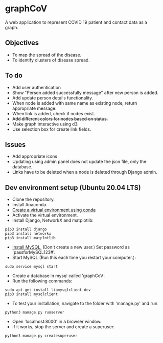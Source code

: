 # graphCoV

A web application to represent COVID 19 patient and contact data as a graph.

## Objectives

* To map the spread of the disease.
* To identify clusters of disease spread.

## To do
* Add user authentication
* Show "Person added successfully message" after new person is added.
* Add update person details functionality.
* When node is added with same name as existing node, return appropriate message.
* When link is added, check if nodes exist.
* ~~Add different colors for nodes based on status.~~
* Make graph interactive using d3.
* Use selection box for create link fields.

## Issues
* Add appropriate icons
* Updating using admin panel does not update the json file, only the database.
* Links have to be deleted when a node is deleted through Django admin.



## Dev environment setup (Ubuntu 20.04 LTS)

* Clone the repository.
* Install Anaconda.
* [Create a virtual environment using conda](https://docs.conda.io/projects/conda/en/latest/user-guide/tasks/manage-environments.html)
* Activate the virtual environment.
* Install Django, NetworkX and matplotlib:
```
pip3 install django
pip3 install networkx
pip3 install matplotlib
```
* [Install MySQL.](https://linuxconfig.org/install-mysql-on-ubuntu-20-04-lts-linux) (Don't create a new user.) Set password as 'passforMySQL123#'.
* Start MySQL (Run this each time you restart your computer.):
```
sudo service mysql start
```
* Create a database in mysql called 'graphCoV'.
* Run the following commands:
```
sudo apt-get install libmysqlclient-dev
pip3 install mysqlclient
```
* To test your installation, navigate to the folder with 'manage.py' and run:
```
python3 manage.py runserver
```
* Open 'localhost:8000' in a browser window.
* If it works, stop the server and create a superuser:
```
python3 manage.py createsuperuser
```

